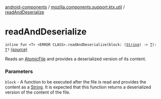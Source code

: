 [android-components](../index.md) / [mozilla.components.support.ktx.util](index.md) / [readAndDeserialize](./read-and-deserialize.md)

# readAndDeserialize

`inline fun <T> <ERROR CLASS>.readAndDeserialize(block: (`[`String`](https://kotlinlang.org/api/latest/jvm/stdlib/kotlin/-string/index.html)`) -> `[`T`](read-and-deserialize.md#T)`): `[`T`](read-and-deserialize.md#T)`?` [(source)](https://github.com/mozilla-mobile/android-components/blob/master/components/support/ktx/src/main/java/mozilla/components/support/ktx/util/AtomicFile.kt#L18)

Reads an [AtomicFile](#) and provides a deserialized version of its content.

### Parameters

`block` - A function to be executed after the file is read and provides the content as
a [String](https://kotlinlang.org/api/latest/jvm/stdlib/kotlin/-string/index.html). It is expected that this function returns a deserialized version of the content
of the file.